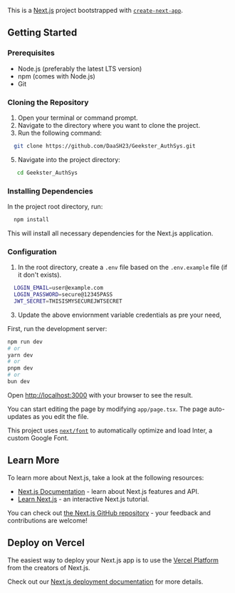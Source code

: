 This is a [Next.js](https://nextjs.org/) project bootstrapped with [`create-next-app`](https://github.com/vercel/next.js/tree/canary/packages/create-next-app).

## Getting Started

### Prerequisites
- Node.js (preferably the latest LTS version)
- npm (comes with Node.js)
- Git

### Cloning the Repository

1. Open your terminal or command prompt.
2. Navigate to the directory where you want to clone the project.
3. Run the following command:
```bash
  git clone https://github.com/DaaSH23/Geekster_AuthSys.git
```
5. Navigate into the project directory:
```bash
   cd Geekster_AuthSys
```
### Installing Dependencies

In the project root directory, run:
```bash
  npm install
```
This will install all necessary dependencies for the Next.js application.

### Configuration

1. In the root directory, create a `.env` file based on the `.env.example` file (if it don't exists).
```bash
  LOGIN_EMAIL=user@example.com
  LOGIN_PASSWORD=secure@12345PASS
  JWT_SECRET=THISISMYSECUREJWTSECRET
```
3. Update the above enviornment variable credentials as pre your need,
   

First, run the development server:

```bash
npm run dev
# or
yarn dev
# or
pnpm dev
# or
bun dev
```

Open [http://localhost:3000](http://localhost:3000) with your browser to see the result.

You can start editing the page by modifying `app/page.tsx`. The page auto-updates as you edit the file.

This project uses [`next/font`](https://nextjs.org/docs/basic-features/font-optimization) to automatically optimize and load Inter, a custom Google Font.

## Learn More

To learn more about Next.js, take a look at the following resources:

- [Next.js Documentation](https://nextjs.org/docs) - learn about Next.js features and API.
- [Learn Next.js](https://nextjs.org/learn) - an interactive Next.js tutorial.

You can check out [the Next.js GitHub repository](https://github.com/vercel/next.js/) - your feedback and contributions are welcome!

## Deploy on Vercel

The easiest way to deploy your Next.js app is to use the [Vercel Platform](https://vercel.com/new?utm_medium=default-template&filter=next.js&utm_source=create-next-app&utm_campaign=create-next-app-readme) from the creators of Next.js.

Check out our [Next.js deployment documentation](https://nextjs.org/docs/deployment) for more details.
